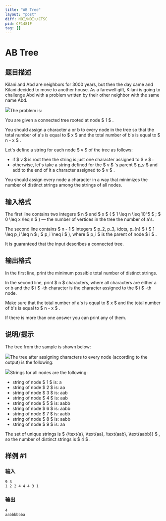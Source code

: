 ```yaml
---
title: "AB Tree"
layout: "post"
diff: NOI/NOI+/CTSC
pid: CF1481F
tag: []
---
```


# AB Tree

## 题目描述

Kilani and Abd are neighbors for 3000 years, but then the day came and Kilani decided to move to another house. As a farewell gift, Kilani is going to challenge Abd with a problem written by their other neighbor with the same name Abd.

 ![](https://cdn.luogu.com.cn/upload/vjudge_pic/CF1481F/8cce3829ad0fff29931f8889a2e2e36a655644b6.png)The problem is:

You are given a connected tree rooted at node $ 1 $ .

You should assign a character a or b to every node in the tree so that the total number of a's is equal to $ x $ and the total number of b's is equal to $ n - x $ .

Let's define a string for each node $ v $ of the tree as follows:

- if $ v $ is root then the string is just one character assigned to $ v $ :
- otherwise, let's take a string defined for the $ v $ 's parent $ p_v $ and add to the end of it a character assigned to $ v $ .

You should assign every node a character in a way that minimizes the number of distinct strings among the strings of all nodes.

## 输入格式

The first line contains two integers $ n $ and $ x $ ( $ 1 \leq n \leq 10^5 $ ; $ 0 \leq x \leq n $ ) — the number of vertices in the tree the number of a's.

The second line contains $ n - 1 $ integers $ p_2, p_3, \dots, p_{n} $ ( $ 1 \leq p_i \leq n $ ; $ p_i \neq i $ ), where $ p_i $ is the parent of node $ i $ .

It is guaranteed that the input describes a connected tree.

## 输出格式

In the first line, print the minimum possible total number of distinct strings.

In the second line, print $ n $ characters, where all characters are either a or b and the $ i $ -th character is the character assigned to the $ i $ -th node.

Make sure that the total number of a's is equal to $ x $ and the total number of b's is equal to $ n - x $ .

If there is more than one answer you can print any of them.

## 说明/提示

The tree from the sample is shown below:

 ![](https://cdn.luogu.com.cn/upload/vjudge_pic/CF1481F/9932c28421df84ed39aa2de0d427f303796fa492.png)The tree after assigning characters to every node (according to the output) is the following:

 ![](https://cdn.luogu.com.cn/upload/vjudge_pic/CF1481F/b80718723843c4e9743a61aa5539266f93c681e1.png)Strings for all nodes are the following:

- string of node $ 1 $ is: a
- string of node $ 2 $ is: aa
- string of node $ 3 $ is: aab
- string of node $ 4 $ is: aab
- string of node $ 5 $ is: aabb
- string of node $ 6 $ is: aabb
- string of node $ 7 $ is: aabb
- string of node $ 8 $ is: aabb
- string of node $ 9 $ is: aa

The set of unique strings is $ \{\text{a}, \text{aa}, \text{aab}, \text{aabb}\} $ , so the number of distinct strings is $ 4 $ .

## 样例 #1

### 输入

```
9 3
1 2 2 4 4 4 3 1
```

### 输出

```
4
aabbbbbba
```

